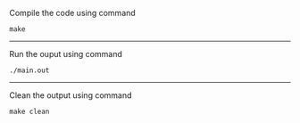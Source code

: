 Compile the code using command
```
make
```
---
Run the ouput using command
```
./main.out
```
---
Clean the output using command
```
make clean
```


